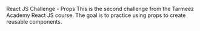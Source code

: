 React JS Challenge - Props
This is the second challenge from the Tarmeez Academy React JS course. The goal is to practice using props to create reusable components.